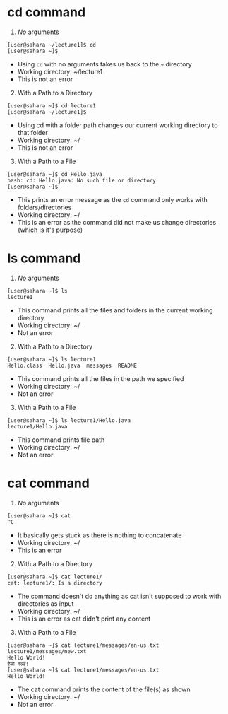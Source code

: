 # cd command

1. *No* arguments

```
[user@sahara ~/lecture1]$ cd
[user@sahara ~]$
```
* Using `cd` with no arguments takes us back to the `~` directory
* Working directory: ~/lecture1
* This is not an error

2. With a Path to a Directory

```
[user@sahara ~]$ cd lecture1
[user@sahara ~/lecture1]$
```
* Using cd with a folder path changes our current working directory to that folder
* Working directory: ~/
* This is not an error

3. With a Path to a File

```
[user@sahara ~]$ cd Hello.java
bash: cd: Hello.java: No such file or directory
[user@sahara ~]$
```
* This prints an error message as the `cd` command only works with folders/directories
* Working directory: ~/
* This is an error as the command did not make us change directories (which is it's purpose)

# ls command

1. *No* arguments

```
[user@sahara ~]$ ls
lecture1
```
* This command prints all the files and folders in the current working directory
* Working directory: ~/
* Not an error

2. With a Path to a Directory

```
[user@sahara ~]$ ls lecture1
Hello.class  Hello.java  messages  README
```
* This command prints all the files in the path we specified
* Working directory: ~/
* Not an error

3. With a Path to a File

```
[user@sahara ~]$ ls lecture1/Hello.java
lecture1/Hello.java
```
* This command prints file path
* Working directory: ~/
* Not an error

# cat command

1. *No* arguments

```
[user@sahara ~]$ cat
^C
```
* It basically gets stuck as there is nothing to concatenate
* Working directory: ~/
* This is an error

2. With a Path to a Directory

```
[user@sahara ~]$ cat lecture1/
cat: lecture1/: Is a directory
```
* The command doesn't do anything as cat isn't supposed to work with directories as input
* Working directory: ~/
* This is an error as cat didn't print any content

3. With a Path to a File

```
[user@sahara ~]$ cat lecture1/messages/en-us.txt lecture1/messages/new.txt 
Hello World!
हैलो वर्ल्ड!
[user@sahara ~]$ cat lecture1/messages/en-us.txt
Hello World!
```
* The cat command prints the content of the file(s) as shown
* Working directory: ~/
* Not an error
